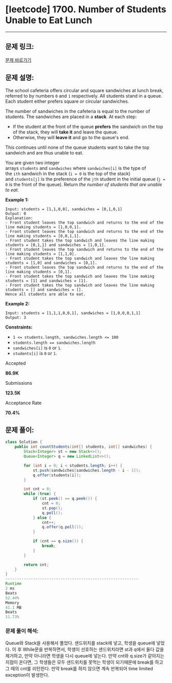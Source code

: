 # [leetcode] 1700. Number of Students Unable to Eat Lunch

---

## 문제 링크:

[문제 바로가기](https://leetcode.com/problems/number-of-students-unable-to-eat-lunch/description/)

## 문제 설명:

The school cafeteria offers circular and square sandwiches at lunch break, referred to by numbers `0` and `1` respectively. All students stand in a queue. Each student either prefers square or circular sandwiches.

The number of sandwiches in the cafeteria is equal to the number of students. The sandwiches are placed in a **stack**. At each step:

- If the student at the front of the queue **prefers** the sandwich on the top of the stack, they will **take it** and leave the queue.
- Otherwise, they will **leave it** and go to the queue's end.

This continues until none of the queue students want to take the top sandwich and are thus unable to eat.

You are given two integer arrays `students` and `sandwiches` where `sandwiches[i]` is the type of the `ith` sandwich in the stack (`i = 0` is the top of the stack) and `students[j]` is the preference of the `jth` student in the initial queue (`j = 0` is the front of the queue). Return *the number of students that are unable to eat.*

**Example 1:**

```
Input: students = [1,1,0,0], sandwiches = [0,1,0,1]
Output: 0
Explanation:
- Front student leaves the top sandwich and returns to the end of the line making students = [1,0,0,1].
- Front student leaves the top sandwich and returns to the end of the line making students = [0,0,1,1].
- Front student takes the top sandwich and leaves the line making students = [0,1,1] and sandwiches = [1,0,1].
- Front student leaves the top sandwich and returns to the end of the line making students = [1,1,0].
- Front student takes the top sandwich and leaves the line making students = [1,0] and sandwiches = [0,1].
- Front student leaves the top sandwich and returns to the end of the line making students = [0,1].
- Front student takes the top sandwich and leaves the line making students = [1] and sandwiches = [1].
- Front student takes the top sandwich and leaves the line making students = [] and sandwiches = [].
Hence all students are able to eat.

```

**Example 2:**

```
Input: students = [1,1,1,0,0,1], sandwiches = [1,0,0,0,1,1]
Output: 3

```

**Constraints:**

- `1 <= students.length, sandwiches.length <= 100`
- `students.length == sandwiches.length`
- `sandwiches[i]` is `0` or `1`.
- `students[i]` is `0` or `1`.

Accepted

**86.9K**

Submissions

**123.5K**

Acceptance Rate

**70.4%**

## 문제 풀이:

```java
class Solution {
    public int countStudents(int[] students, int[] sandwiches) {
        Stack<Integer> st = new Stack<>();
        Queue<Integer> q = new LinkedList<>();

        for (int i = 0; i < students.length; i++) {
            st.push(sandwiches[sandwiches.length - i - 1]);
            q.offer(students[i]);
        }

        int cnt = 0;
        while (true) {
            if (st.peek() == q.peek()) {
                cnt = 0;
                st.pop();
                q.poll();
            } else {
                cnt++;
                q.offer(q.poll());
            }

            if (cnt == q.size()) {
                break;
            }
        }

        return cnt;
    }
}
----------------------------------------------------------
Runtime
2 ms
Beats
52.44%
Memory
41.1 MB
Beats
11.73%
```

### **문제 풀이 해석:**

Queue와 Stack을 사용해서 풀었다. 샌드위치를 stack에 넣고, 학생을 queue에 넣었다. 이 후 While문을 반복하면서, 학생이 선호하는 샌드위치라면 st과 q에서 둘다 값을 제거하고, 만약 아니라면 학생을 다시 queue에 넣는다. 만약 cnt와 q.size가 같아지는 지점이 온다면, 그 학생들은 모두 샌드위치를 못먹는 학생이 되기때문에 break를 하고 그 때의 cnt를 리턴한다. 만약 break를 하지 않으면 계속 반복되어 time limited exception이 발생한다.